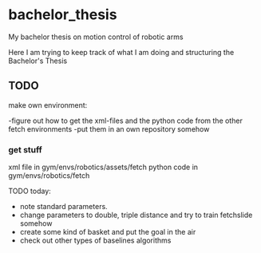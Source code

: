 # bachelor_thesis
My bachelor thesis on motion control of robotic arms

Here I am trying to keep track of what I am doing and structuring the Bachelor's Thesis





## TODO

make own environment:

-figure out how to get the xml-files and the python code from the other fetch environments
-put them in an own repository somehow 

### get stuff
 xml file in gym/envs/robotics/assets/fetch
 python code in gym/envs/robotics/fetch





TODO today:

- note standard parameters.
- change parameters to double, triple distance and try to train fetchslide somehow
- create some kind of basket and put the goal in the air
- check out other types of baselines algorithms
